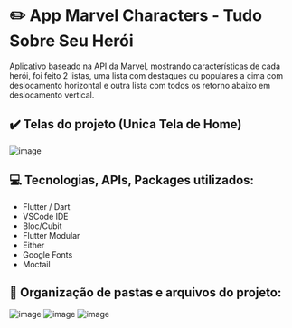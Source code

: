 # :pencil2: App Marvel Characters - Tudo Sobre Seu Herói

Aplicativo baseado na API da Marvel, mostrando características de cada herói, foi feito 2 listas, uma lista com destaques ou populares a cima com deslocamento horizontal e outra lista com todos os retorno abaixo em deslocamento vertical.

## :heavy_check_mark: Telas do projeto (Unica Tela de Home)

![image](https://github.com/ivanluizjr/sinaxys_pay/assets/41458938/a2043045-0378-4b80-90c2-6cfe9f74e56a)

## :computer: Tecnologias, APIs, Packages utilizados:
  
  * Flutter / Dart
  * VSCode IDE
  * Bloc/Cubit
  * Flutter Modular
  * Either
  * Google Fonts
  * Moctail

## :file_folder: Organização de pastas e arquivos do projeto:

![image](https://github.com/ivanluizjr/sinaxys_pay/assets/41458938/695c94e7-fd50-4bd8-b2c2-f96ac80dbeb2)
![image](https://github.com/ivanluizjr/sinaxys_pay/assets/41458938/bbde8348-12ef-4eae-99d3-bc54513fce05)
![image](https://github.com/ivanluizjr/marvel_characters_clean_architecture/assets/41458938/83c06f19-0f0c-4f8c-8f44-9ff376adb1c8)



